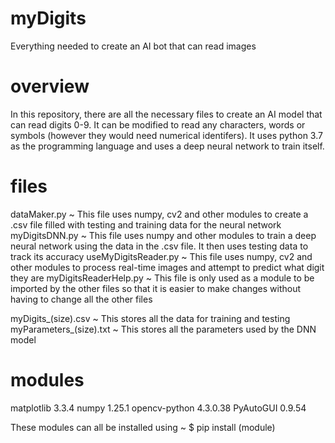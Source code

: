# myDigits
Everything needed to create an AI bot that can read images

# overview
In this repository, there are all the necessary files to create an AI model that can read digits 0-9. It can be modified to read any characters, words or symbols (however they would need numerical identifers). It uses python 3.7 as the programming language and uses a deep neural network to train itself.

# files
dataMaker.py ~ This file uses numpy, cv2 and other modules to create a .csv file filled with testing and training data for the neural network
myDigitsDNN.py ~ This file uses numpy and other modules to train a deep neural network using the data in the .csv file. It then uses testing data to track its accuracy
useMyDigitsReader.py ~ This file uses numpy, cv2 and other modules to process real-time images and attempt to predict what digit they are
myDigitsReaderHelp.py ~ This file is only used as a module to be imported by the other files so that it is easier to make changes without having to change all the other files

myDigits_(size).csv ~ This stores all the data for training and testing
myParameters_(size).txt ~ This stores all the parameters used by the DNN model

# modules
matplotlib               3.3.4
numpy                    1.25.1
opencv-python            4.3.0.38
PyAutoGUI                0.9.54

These modules can all be installed using ~ $ pip install (module)

